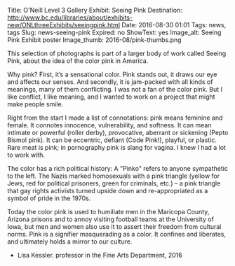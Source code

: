 Title: O'Neill Level 3 Gallery Exhibit: Seeing Pink
Destination: http://www.bc.edu/libraries/about/exhibits-new/ONLthreeExhibits/seeingpink.html
Date: 2016-08-30 01:01 
Tags: news, tags 
Slug: news-seeing-pink
Expired: no
ShowText: yes
Image_alt: Seeing Pink Exhibit poster
Image_thumb: 2016-08/pink-thumbs.png

This selection of photographs is part of a larger body of work called Seeing Pink, about the idea of the color pink in America.

Why pink? First, it’s a sensational color. Pink stands out, it draws our eye and affects our senses. And secondly, it is jam-packed with all kinds of meanings, many of them conflicting. I was not a fan of the color pink. But I like conflict, I like meaning, and I wanted to work on a project that might make people smile.

Right from the start I made a list of connotations: pink means feminine and female. It connotes innocence, vulnerability, and softness. It can mean intimate or powerful (roller derby), provocative, aberrant or sickening (Pepto Bismol pink). It can be eccentric, defiant (Code Pink!), playful, or plastic. Rare meat is pink; in pornography pink is slang for vagina. I knew I had a lot to work with.

The color has a rich political history: A "Pinko" refers to anyone sympathetic to the left. The Nazis marked homosexuals with a pink triangle (yellow for Jews, red for political prisoners, green for criminals, etc.) – a pink triangle that gay rights activists turned upside down and re-appropriated as a symbol of pride in the 1970s.

Today the color pink is used to humiliate men in the Maricopa County, Arizona prisons and to annoy visiting football teams at the University of Iowa, but men and women also use it to assert their freedom from cultural norms. Pink is a signifier masquerading as a color. It confines and liberates, and ultimately holds a mirror to our culture.

- Lisa Kessler. professor in the Fine Arts Department, 2016


<!-- USEFUL CUT AND PASTE STUFF.

<img src="/theme/img/news/201X-XX/XXXX.png" alt="words" class="float_left">

<img src="/theme/img/news/201X-XX/XXXX.png" alt="words" class="float_right">

<a href="#" target="_blank">

-->